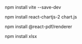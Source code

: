 npm install vite --save-dev

npm install react-chartjs-2 chart.js

npm install @react-pdf/renderer

npm install xlsx
